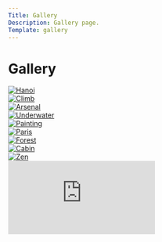```yaml
---
Title: Gallery
Description: Gallery page.
Template: gallery
---
```



<div class="all-pictures">


<div class="pic-box pic-title" markdown="1">

# Gallery
</div>



<div class="pic-box pic-one" markdown="1"> 
<a href="%base_url%/image/photo-hanoi.png" target="_blank">
    <picture class="pic-one">
        <source media="(max-width: 375px)" srcset="%base_url%/image/photo-hanoi.png?save-as=jpg&q=80&w=374">
        <img src="%base_url%/image/photo-hanoi.png?save-as=jpg&area=20,0,10,0&q=60&w=600&h=600" alt="Hanoi">
    </picture>
</a>
</div>


<div class="pic-box pic-two" markdown="1" width="150px"> 
<a href="%base_url%/image/photo-climb.png" target="_blank">
    <picture class="pic-two">
        <source media="(max-width: 375px)" srcset="%base_url%/image/photo-climb.png?save-as=jpg&q=80&w=374">
        <img src="%base_url%/image/photo-climb.png?save-as=jpg&area=20,0,10,0&q=60&w=600&h=600" alt="Climb">
    </picture>
</a>
</div>


<div class="pic-box pic-three" markdown="1"> 
<a href="%base_url%/image/photo-arsenal.png" target="_blank">
    <picture class="pic-two">
        <source media="(max-width: 375px)" srcset="%base_url%/image/photo-arsenal.png?save-as=jpg&q=80&w=374">
        <img src="%base_url%/image/photo-arsenal.png?save-as=jpg&area=20,0,10,0&q=60&w=600&h=600" alt="Arsenal">
    </picture>
</a>
</div>


<div class="pic-box pic-four" markdown="1"> 
<a href="%base_url%/image/photo-underwater.png" target="_blank">
    <picture class="pic-two">
        <source media="(max-width: 375px)" srcset="%base_url%/image/photo-underwater.png?save-as=jpg&q=80&w=374">
        <img src="%base_url%/image/photo-underwater.png?save-as=jpg&area=20,0,10,0&q=60&w=600&h=600" alt="Underwater">
    </picture>
</a>
</div>


<div class="pic-box pic-five" markdown="1"> 
<a href="%base_url%/image/photo-painting.png" target="_blank">
    <picture class="pic-two">
        <source media="(max-width: 375px)" srcset="%base_url%/image/photo-painting.png?save-as=jpg&q=80&w=374">
        <img src="%base_url%/image/photo-painting.png?save-as=jpg&area=20,0,10,0&q=60&w=600&h=600" alt="Painting">
    </picture>
</a>
<br>
</div>



<div class="pic-box pic-six" markdown="1"> 
<a href="%base_url%/image/photo-paris.png" target="_blank">
    <picture class="pic-two">
        <source media="(max-width: 375px)" srcset="%base_url%/image/photo-paris.png?save-as=jpg&q=80&w=374">
        <img src="%base_url%/image/photo-paris.png?save-as=jpg&area=20,0,10,0&q=60&w=600&h=600" alt="Paris">
    </picture>
</a>
</div>


<div class="pic-box pic-seven" markdown="1"> 
<a href="%base_url%/image/photo-forest.png" target="_blank">
    <picture class="pic-two">
        <source media="(max-width: 375px)" srcset="%base_url%/image/photo-forest.png?save-as=jpg&q=80&w=374">
        <img src="%base_url%/image/photo-forest.png?save-as=jpg&area=20,0,10,0&q=60&w=600&h=600" alt="Forest">
    </picture>
</a>
</div>


<div class="pic-box pic-eight" markdown="1"> 
<a href="%base_url%/image/photo-cabin.png" target="_blank">
    <picture class="pic-two">
        <source media="(max-width: 375px)" srcset="%base_url%/image/photo-cabin.png?save-as=jpg&q=80&w=374">
        <img src="%base_url%/image/photo-cabin.png?save-as=jpg&area=20,0,10,0&q=60&w=600&h=600" alt="Cabin">
    </picture>
</a>
</div>


<div class="pic-box pic-nine" markdown="1"> 
<a href="%base_url%/image/photo-zen.png" target="_blank">
    <picture class="pic-two">
        <source media="(max-width: 375px)" srcset="%base_url%/image/photo-zen.png?save-as=jpg&q=80&w=374">
        <img src="%base_url%/image/photo-zen.png?save-as=jpg&area=20,0,10,0&q=60&w=600&h=600" alt="Zen">
    </picture>
</a>
</div>

</div>

<div class="embed-container">
<iframe class="iframe" src="https://www.youtube.com/embed/2N_2TOUOdEc" title="YouTube video player" frameborder="0" allow="accelerometer; autoplay; clipboard-write; encrypted-media; gyroscope; picture-in-picture; web-share" allowfullscreen>
</iframe>
</div>